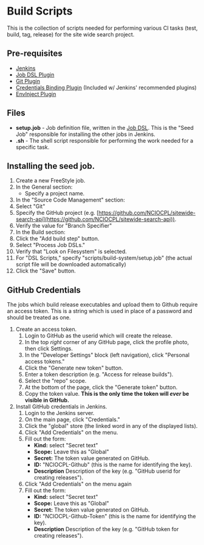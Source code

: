 # Build Scripts
This is the collection of scripts needed for performing various CI tasks (test, build, tag, release) for the
site wide search project.

## Pre-requisites
* [Jenkins](https://jenkins.io/)
* [Job DSL Plugin](https://wiki.jenkins-ci.org/display/JENKINS/Job+DSL+Plugin)
* [Git Plugin](https://wiki.jenkins-ci.org/display/JENKINS/Git+Plugin)
* [Credentials Binding Plugin](https://wiki.jenkins-ci.org/display/JENKINS/Credentials+Binding+Plugin) (Included w/ Jenkins'
    recommended plugins)
* [EnvInject Plugin](https://wiki.jenkins-ci.org/display/JENKINS/EnvInject+Plugin)


## Files
* **setup.job** - Job definition file, written in the [Job DSL](https://wiki.jenkins-ci.org/display/JENKINS/Job+DSL+Plugin).
    This is the "Seed Job" responsible for installing the other jobs in Jenkins.
* **<TASK>.sh** - The shell script responsible for performing the work needed for a specific task.

## Installing the seed job.
1. Create a new FreeStyle job.
2. In the General section:
    * Specify a project name.
3. In the "Source Code Management" section:
  1. Select "Git"
  2. Specify the GitHub project (e.g. [https://github.com/NCIOCPL/sitewide-search-api](https://github.com/NCIOCPL/sitewide-search-api)).
  3. Verify the value for "Branch Specifier"
3. In the Build section:
  1. Click the "Add build step" button.
  2. Select "Process Job DSLs."
  3. Verify that "Look on Filesystem" is selected.
  4. For "DSL Scripts," specify "scripts/build-system/setup.job" (the actual script file will be downloaded automatically)
4. Click the "Save" button.

## GitHub Credentials
The jobs which build release executables and upload them to Github require an access token. This is a string which
is used in place of a password and should be treated as one.

1. Create an access token.
    1. Login to GitHub as the userid which will create the release.
    2. In the top *right* corner of any GitHub page, click the profile photo, then click Settings.
    3. In the "Developer Settings" block (left navigation), click "Personal access tokens."
    4. Click the "Generate new token" button.
    5. Enter a token description (e.g. "Access for release builds").
    6. Select the "repo" scope.
    7. At the bottom of the page, click the "Generate token" button.
    8. Copy the token value. **This is the only time the token will *ever* be visible in GitHub.**
2. Install GitHub credentials in Jenkins.
    1. Login to the Jenkins server.
    2. On the main page, click "Credentials."
    3. Click the "global" store (the linked word in any of the displayed lists).
    4. Click "Add Credentials" on the menu.
    5. Fill out the form:
        * **Kind:** select "Secret text"
        * **Scope:** Leave this as "Global"
        * **Secret:** The token value generated on GitHub.
        * **ID:** "NCIOCPL-Github" (this is the name for identifying the key).
        * **Description** Description of the key (e.g. "GitHub userid for creating releases"). 
    6. Click "Add Credentials" on the menu again
    7. Fill out the form:
        * **Kind:** select "Secret text"
        * **Scope:** Leave this as "Global"
        * **Secret:** The token value generated on GitHub.
        * **ID:** "NCIOCPL-Github-Token" (this is the name for identifying the key).
        * **Description** Description of the key (e.g. "GitHub token for creating releases"). 
